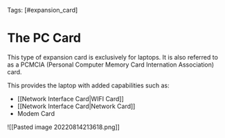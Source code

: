 Tags: [#expansion_card]

# The PC Card

This type of expansion card is exclusively for laptops. It is also referred to as a PCMCIA (Personal Computer Memory Card Internation Association) card.

This provides the laptop with added capabilities such as:

- [[Network Interface Card|WIFI Card]]
- [[Network Interface Card|Network Card]]
- Modem Card

![[Pasted image 20220814213618.png]]

